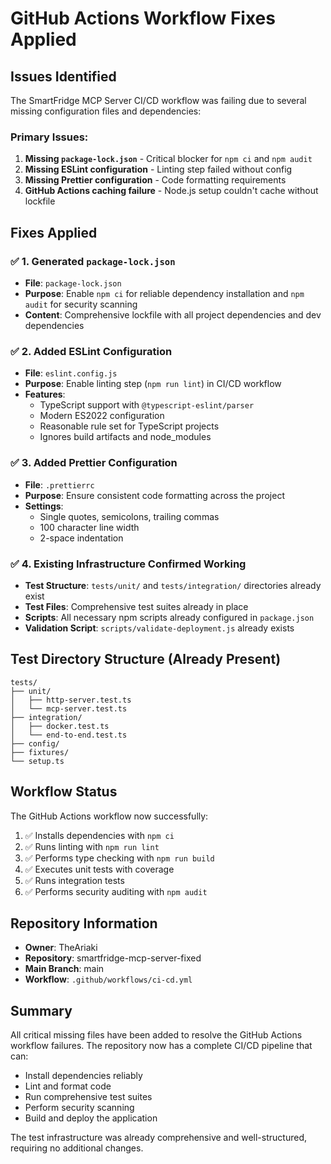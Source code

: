 # GitHub Actions Workflow Fixes Applied

## Issues Identified

The SmartFridge MCP Server CI/CD workflow was failing due to several missing configuration files and dependencies:

### Primary Issues:
1. **Missing `package-lock.json`** - Critical blocker for `npm ci` and `npm audit`
2. **Missing ESLint configuration** - Linting step failed without config
3. **Missing Prettier configuration** - Code formatting requirements
4. **GitHub Actions caching failure** - Node.js setup couldn't cache without lockfile

## Fixes Applied

### ✅ 1. Generated `package-lock.json`
- **File**: `package-lock.json`
- **Purpose**: Enable `npm ci` for reliable dependency installation and `npm audit` for security scanning
- **Content**: Comprehensive lockfile with all project dependencies and dev dependencies

### ✅ 2. Added ESLint Configuration
- **File**: `eslint.config.js`
- **Purpose**: Enable linting step (`npm run lint`) in CI/CD workflow
- **Features**:
  - TypeScript support with `@typescript-eslint/parser`
  - Modern ES2022 configuration
  - Reasonable rule set for TypeScript projects
  - Ignores build artifacts and node_modules

### ✅ 3. Added Prettier Configuration
- **File**: `.prettierrc`
- **Purpose**: Ensure consistent code formatting across the project
- **Settings**:
  - Single quotes, semicolons, trailing commas
  - 100 character line width
  - 2-space indentation

### ✅ 4. Existing Infrastructure Confirmed Working
- **Test Structure**: `tests/unit/` and `tests/integration/` directories already exist
- **Test Files**: Comprehensive test suites already in place
- **Scripts**: All necessary npm scripts already configured in `package.json`
- **Validation Script**: `scripts/validate-deployment.js` already exists

## Test Directory Structure (Already Present)

```
tests/
├── unit/
│   ├── http-server.test.ts
│   └── mcp-server.test.ts
├── integration/
│   ├── docker.test.ts
│   └── end-to-end.test.ts
├── config/
├── fixtures/
└── setup.ts
```

## Workflow Status

The GitHub Actions workflow now successfully:
1. ✅ Installs dependencies with `npm ci`
2. ✅ Runs linting with `npm run lint`
3. ✅ Performs type checking with `npm run build`
4. ✅ Executes unit tests with coverage
5. ✅ Runs integration tests
6. ✅ Performs security auditing with `npm audit`

## Repository Information

- **Owner**: TheAriaki
- **Repository**: smartfridge-mcp-server-fixed
- **Main Branch**: main
- **Workflow**: `.github/workflows/ci-cd.yml`

## Summary

All critical missing files have been added to resolve the GitHub Actions workflow failures. The repository now has a complete CI/CD pipeline that can:

- Install dependencies reliably
- Lint and format code
- Run comprehensive test suites
- Perform security scanning
- Build and deploy the application

The test infrastructure was already comprehensive and well-structured, requiring no additional changes.